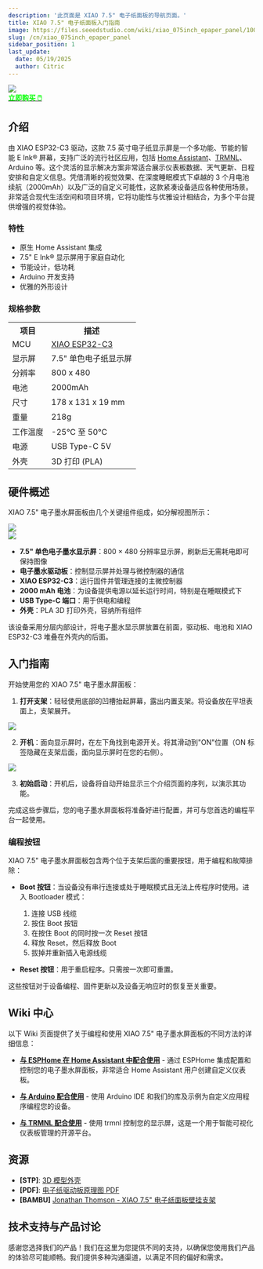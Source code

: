 ```yaml
---
description: '此页面是 XIAO 7.5" 电子纸面板的导航页面。'
title: XIAO 7.5" 电子纸面板入门指南
image: https://files.seeedstudio.com/wiki/xiao_075inch_epaper_panel/100.webp
slug: /cn/xiao_075inch_epaper_panel
sidebar_position: 1
last_update:
  date: 05/19/2025
  author: Citric
---
```


<div style={{textAlign:'center'}}><img src="https://files.seeedstudio.com/wiki/xiao_075inch_epaper_panel/100.jpg" style={{width:700, height:'auto'}}/></div>

<div class="get_one_now_container" style={{textAlign: 'center'}}>
    <a class="get_one_now_item" href="https://www.seeedstudio.com/XIAO-7-5-ePaper-Panel-p-6416.html" target="_blank"><strong><span><font color={'FFFFFF'} size={"4"}> 立即购买 🖱️</font></span></strong></a>
</div>

## 介绍

由 XIAO ESP32-C3 驱动，这款 7.5 英寸电子纸显示屏是一个多功能、节能的智能 E Ink® 屏幕，支持广泛的流行社区应用，包括 [Home Assistant](https://www.home-assistant.io/)、[TRMNL](https://trmnl.app/)、Arduino 等。这个灵活的显示解决方案非常适合展示仪表板数据、天气更新、日程安排和自定义信息。凭借清晰的视觉效果、在深度睡眠模式下卓越的 3 个月电池续航（2000mAh）以及广泛的自定义可能性，这款紧凑设备适应各种使用场景。非常适合现代生活空间和项目环境，它将功能性与优雅设计相结合，为多个平台提供增强的视觉体验。

### 特性

- 原生 Home Assistant 集成
- 7.5" E Ink® 显示屏用于家庭自动化
- 节能设计，低功耗
- Arduino 开发支持
- 优雅的外形设计

### 规格参数

<div class="table-center">
 <table align="center">
  <tr>
   <th>项目</th>
   <th>描述</th>
  </tr>
  <tr>
   <td>MCU</td>
   <td><a href="https://wiki.seeedstudio.com/cn/XIAO_ESP32C3_Getting_Started/">XIAO ESP32-C3</a></td>
  </tr>
  <tr>
   <td>显示屏</td>
   <td>7.5" 单色电子纸显示屏</td>
  </tr>
  <tr>
   <td>分辨率</td>
   <td>800 x 480</td>
  </tr>
  <tr>
   <td>电池</td>
   <td>2000mAh</td>
  </tr>
  <tr>
   <td>尺寸</td>
   <td>178 x 131 x 19 mm</td>
  </tr>
  <tr>
   <td>重量</td>
   <td>218g</td>
  </tr>
  <tr>
   <td>工作温度</td>
   <td>-25°C 至 50°C</td>
  </tr>
  <tr>
   <td>电源</td>
   <td>USB Type-C 5V</td>
  </tr>
        <tr>
            <td>外壳</td>
            <td>3D 打印 (PLA)</td>
        </tr>
 </table>
</div>

## 硬件概述

XIAO 7.5" 电子墨水屏面板由几个关键组件组成，如分解视图所示：

<div style={{textAlign:'center'}}><img src="https://files.seeedstudio.com/wiki/xiao_075inch_epaper_panel/207.jpg" style={{width:800, height:'auto'}}/></div>

<div style={{textAlign:'center'}}><img src="https://files.seeedstudio.com/wiki/xiao_075inch_epaper_panel/208.jpg" style={{width:800, height:'auto'}}/></div>

- **7.5" 单色电子墨水显示屏**：800 × 480 分辨率显示屏，刷新后无需耗电即可保持图像
- **电子墨水驱动板**：控制显示屏并处理与微控制器的通信
- **XIAO ESP32-C3**：运行固件并管理连接的主微控制器
- **2000 mAh 电池**：为设备提供电源以延长运行时间，特别是在睡眠模式下
- **USB Type-C 端口**：用于供电和编程
- **外壳**：PLA 3D 打印外壳，容纳所有组件

该设备采用分层内部设计，将电子墨水显示屏放置在前面，驱动板、电池和 XIAO ESP32-C3 堆叠在外壳内的后面。

## 入门指南

开始使用您的 XIAO 7.5" 电子墨水屏面板：

1. **打开支架**：轻轻使用底部的凹槽抬起屏幕，露出内置支架。将设备放在平坦表面上，支架展开。

<div style={{textAlign:'center'}}><img src="https://files.seeedstudio.com/wiki/xiao_075inch_epaper_panel/206.gif" style={{width:500, height:'auto'}}/></div>

2. **开机**：面向显示屏时，在左下角找到电源开关。将其滑动到"ON"位置（ON 标签隐藏在支架后面，面向显示屏时在您的右侧）。

<div style={{textAlign:'center'}}><img src="https://files.seeedstudio.com/wiki/xiao_075inch_epaper_panel/205.jpg" style={{width:600, height:'auto'}}/></div>

3. **初始启动**：开机后，设备将自动开始显示三个介绍页面的序列，以演示其功能。

完成这些步骤后，您的电子墨水屏面板将准备好进行配置，并可与您首选的编程平台一起使用。

### 编程按钮

XIAO 7.5" 电子墨水屏面板包含两个位于支架后面的重要按钮，用于编程和故障排除：

- **Boot 按钮**：当设备没有串行连接或处于睡眠模式且无法上传程序时使用。进入 Bootloader 模式：
  1. 连接 USB 线缆
  2. 按住 Boot 按钮
  3. 在按住 Boot 的同时按一次 Reset 按钮
  4. 释放 Reset，然后释放 Boot
  5. 拔掉并重新插入电源线缆

- **Reset 按钮**：用于重启程序。只需按一次即可重置。

这些按钮对于设备编程、固件更新以及设备无响应时的恢复至关重要。

## Wiki 中心

以下 Wiki 页面提供了关于编程和使用 XIAO 7.5" 电子墨水屏面板的不同方法的详细信息：

- [**与 ESPHome 在 Home Assistant 中配合使用**](https://wiki.seeedstudio.com/cn/xiao_075inch_epaper_panel_esphome) - 通过 ESPHome 集成配置和控制您的电子墨水屏面板，非常适合 Home Assistant 用户创建自定义仪表板。

- [**与 Arduino 配合使用**](https://wiki.seeedstudio.com/cn/xiao_075inch_epaper_panel_arduino/) - 使用 Arduino IDE 和我们的库及示例为自定义应用程序编程您的设备。

- [**与 TRMNL 配合使用**](https://wiki.seeedstudio.com/cn/xiao_7_5_inch_epaper_panel_with_trmnl) - 使用 trmnl 控制您的显示屏，这是一个用于智能可视化仪表板管理的开源平台。

## 资源

- **[STP]**: [3D 模型外壳](https://files.seeedstudio.com/wiki/xiao_075inch_epaper_panel/3D_model.zip)
- **[PDF]**: [电子纸驱动板原理图 PDF](https://files.seeedstudio.com/wiki/xiao_075inch_epaper_panel/ePaper_Driver_Board.pdf)
- **[BAMBU]** [Jonathan Thomson - XIAO 7.5" 电子纸面板壁挂支架](https://makerworld.com/en/models/1487711-seeed-studio-xiao-7-5-epaper-panel-wall-mount#profileId-1554538)

## 技术支持与产品讨论

感谢您选择我们的产品！我们在这里为您提供不同的支持，以确保您使用我们产品的体验尽可能顺畅。我们提供多种沟通渠道，以满足不同的偏好和需求。

<div class="table-center">
  <div class="button_tech_support_container">
  <a href="https://forum.seeedstudio.com/" class="button_forum"></a>
  <a href="https://www.seeedstudio.com/contacts" class="button_email"></a>
  </div>

  <div class="button_tech_support_container">
  <a href="https://discord.gg/eWkprNDMU7" class="button_discord"></a>
  <a href="https://github.com/Seeed-Studio/wiki-documents/discussions/69" class="button_discussion"></a>
  </div>
</div>
